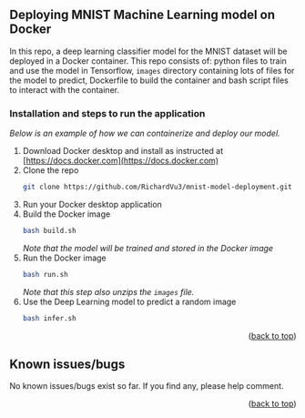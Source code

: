 <!-- GETTING STARTED -->
## Deploying MNIST Machine Learning model on Docker

In this repo, a deep learning classifier model for the MNIST dataset will be deployed in a Docker container.
This repo consists of: python files to train and use the model in Tensorflow, `images` directory containing lots of files for the model to predict, Dockerfile to build the container and bash script files to interact with the container.

### Installation and steps to run the application

_Below is an example of how we can containerize and deploy our model._

1. Download Docker desktop and install as instructed at [https://docs.docker.com](https://docs.docker.com)
2. Clone the repo
   ```sh
   git clone https://github.com/RichardVu3/mnist-model-deployment.git
   ```
3. Run your Docker desktop application
4. Build the Docker image
   ```sh
   bash build.sh
   ```
   _Note that the model will be trained and stored in the Docker image_
5. Run the Docker image
   ```sh
   bash run.sh
   ```
   _Note that this step also unzips the `images` file._
6. Use the Deep Learning model to predict a random image
   ```sh
   bash infer.sh
   ```

<p align="right">(<a href="#readme-top">back to top</a>)</p>



<!-- KNOWN ISSUES/BUGS -->
## Known issues/bugs

No known issues/bugs exist so far. If you find any, please help comment.

<p align="right">(<a href="#readme-top">back to top</a>)</p>
